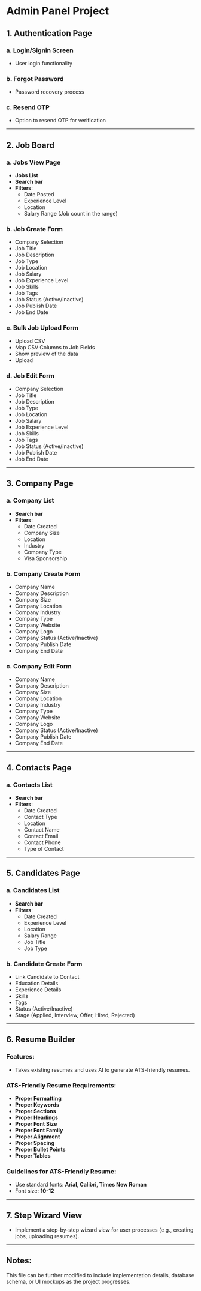 # Admin Panel Project

## 1. Authentication Page

### a. Login/Signin Screen
- User login functionality

### b. Forgot Password
- Password recovery process

### c. Resend OTP
- Option to resend OTP for verification

---

## 2. Job Board

### a. Jobs View Page
- **Jobs List**
- **Search bar**
- **Filters**:
  - Date Posted
  - Experience Level
  - Location
  - Salary Range (Job count in the range)

### b. Job Create Form
- Company Selection
- Job Title
- Job Description
- Job Type
- Job Location
- Job Salary
- Job Experience Level
- Job Skills
- Job Tags
- Job Status (Active/Inactive)
- Job Publish Date
- Job End Date

### c. Bulk Job Upload Form
- Upload CSV
- Map CSV Columns to Job Fields
- Show preview of the data
- Upload

### d. Job Edit Form
- Company Selection
- Job Title
- Job Description
- Job Type
- Job Location
- Job Salary
- Job Experience Level
- Job Skills
- Job Tags
- Job Status (Active/Inactive)
- Job Publish Date
- Job End Date

---

## 3. Company Page

### a. Company List
- **Search bar**
- **Filters**:
  - Date Created
  - Company Size
  - Location
  - Industry
  - Company Type
  - Visa Sponsorship

### b. Company Create Form
- Company Name
- Company Description
- Company Size
- Company Location
- Company Industry
- Company Type
- Company Website
- Company Logo
- Company Status (Active/Inactive)
- Company Publish Date
- Company End Date

### c. Company Edit Form
- Company Name
- Company Description
- Company Size
- Company Location
- Company Industry
- Company Type
- Company Website
- Company Logo
- Company Status (Active/Inactive)
- Company Publish Date
- Company End Date

---

## 4. Contacts Page

### a. Contacts List
- **Search bar**
- **Filters**:
  - Date Created
  - Contact Type
  - Location
  - Contact Name
  - Contact Email
  - Contact Phone
  - Type of Contact

---

## 5. Candidates Page

### a. Candidates List
- **Search bar**
- **Filters**:
  - Date Created
  - Experience Level
  - Location
  - Salary Range
  - Job Title
  - Job Type

### b. Candidate Create Form
- Link Candidate to Contact
- Education Details
- Experience Details
- Skills
- Tags
- Status (Active/Inactive)
- Stage (Applied, Interview, Offer, Hired, Rejected)

---

## 6. Resume Builder

### Features:
- Takes existing resumes and uses AI to generate ATS-friendly resumes.

### ATS-Friendly Resume Requirements:
- **Proper Formatting**
- **Proper Keywords**
- **Proper Sections**
- **Proper Headings**
- **Proper Font Size**
- **Proper Font Family**
- **Proper Alignment**
- **Proper Spacing**
- **Proper Bullet Points**
- **Proper Tables**

### Guidelines for ATS-Friendly Resume:
- Use standard fonts: **Arial, Calibri, Times New Roman**
- Font size: **10-12**

---

## 7. Step Wizard View
- Implement a step-by-step wizard view for user processes (e.g., creating jobs, uploading resumes).

---

## Notes:
This file can be further modified to include implementation details, database schema, or UI mockups as the project progresses.
